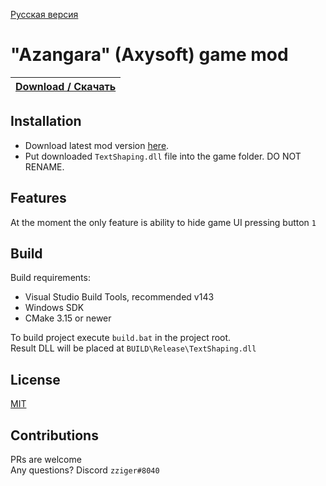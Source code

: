 [Русская версия](README.md)

# "Azangara" (Axysoft) game mod

|[**Download / Скачать**](https://github.com/zziger/azangara-mod/releases/latest/download/TextShaping.dll)|
|-|

## Installation

- Download latest mod version [here](https://github.com/zziger/azangara-mod/releases/latest/download/TextShaping.dll).
- Put downloaded `TextShaping.dll` file into the game folder. DO NOT RENAME.

## Features

At the moment the only feature is ability to hide game UI pressing button `1`

## Build
    
Build requirements:
- Visual Studio Build Tools, recommended v143
- Windows SDK
- CMake 3.15 or newer

To build project execute `build.bat` in the project root.<br>
Result DLL will be placed at `BUILD\Release\TextShaping.dll`

## License

[MIT](LICENSE)

## Contributions

PRs are welcome<br>
Any questions? Discord `zziger#8040`
